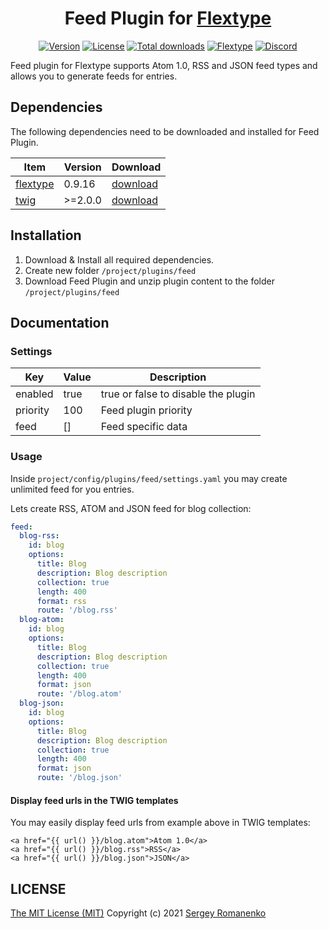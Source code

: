 <h1 align="center">Feed Plugin for <a href="https://flextype.org/">Flextype</a></h1>

<p align="center">
<a href="https://github.com/flextype-plugins/feed/releases"><img alt="Version" src="https://img.shields.io/github/release/flextype-plugins/feed.svg?label=version&color=black"></a> <a href="https://github.com/flextype-plugins/feed"><img src="https://img.shields.io/badge/license-MIT-blue.svg?color=black" alt="License"></a> <a href="https://github.com/flextype-plugins/feed"><img src="https://img.shields.io/github/downloads/flextype-plugins/feed/total.svg?color=black" alt="Total downloads"></a> <a href="https://github.com/flextype/flextype"><img src="https://img.shields.io/badge/Flextype-0.9.16-green.svg?color=black" alt="Flextype"></a> <a href=""><img src="https://img.shields.io/discord/423097982498635778.svg?logo=discord&color=black&label=Discord%20Chat" alt="Discord"></a>
</p>

Feed plugin for Flextype supports Atom 1.0, RSS and JSON feed types and allows you to generate feeds for entries.  

## Dependencies

The following dependencies need to be downloaded and installed for Feed Plugin.

| Item | Version | Download |
|---|---|---|
| [flextype](https://github.com/flextype/flextype) | 0.9.16 | [download](https://github.com/flextype/flextype/releases) |
| [twig](https://github.com/flextype-plugins/twig) | >=2.0.0 | [download](https://github.com/flextype-plugins/twig/releases) |

## Installation

1. Download & Install all required dependencies.
2. Create new folder `/project/plugins/feed`
3. Download Feed Plugin and unzip plugin content to the folder `/project/plugins/feed`

## Documentation

### Settings

| Key | Value | Description |
|---|---|---|
| enabled | true | true or false to disable the plugin |
| priority | 100 | Feed plugin priority |
| feed | [] | Feed specific data |

### Usage

Inside `project/config/plugins/feed/settings.yaml` you may create unlimited feed for you entries.

Lets create RSS, ATOM and JSON feed for blog collection:

```yaml
feed:
  blog-rss:
    id: blog
    options:
      title: Blog
      description: Blog description
      collection: true
      length: 400
      format: rss
      route: '/blog.rss'
  blog-atom:
    id: blog
    options:
      title: Blog
      description: Blog description
      collection: true
      length: 400
      format: json
      route: '/blog.atom'
  blog-json:
    id: blog
    options:
      title: Blog
      description: Blog description
      collection: true
      length: 400
      format: json
      route: '/blog.json'
```

#### Display feed urls in the TWIG templates

You may easily display feed urls from example above in TWIG templates:

```twig
<a href="{{ url() }}/blog.atom">Atom 1.0</a>
<a href="{{ url() }}/blog.rss">RSS</a>
<a href="{{ url() }}/blog.json">JSON</a>
```

## LICENSE
[The MIT License (MIT)](https://github.com/flextype-plugins/feed/blob/master/LICENSE.txt)
Copyright (c) 2021 [Sergey Romanenko](https://github.com/Awilum)
